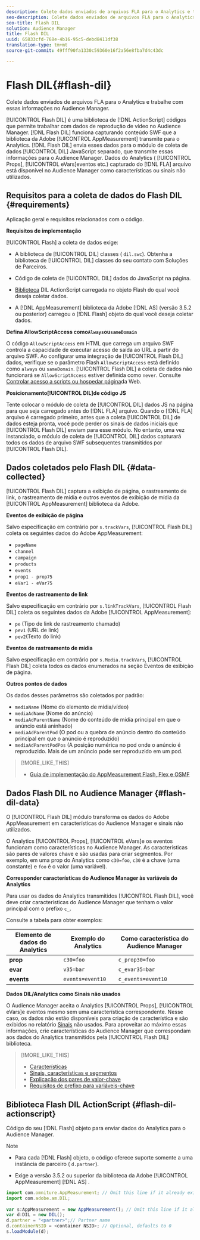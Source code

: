 ```yaml
---
description: Colete dados enviados de arquivos FLA para o Analytics e trabalhe com essas informações no Audience Manager.
seo-description: Colete dados enviados de arquivos FLA para o Analytics e trabalhe com essas informações no Audience Manager.
seo-title: Flash DIL
solution: Audience Manager
title: Flash DIL
uuid: 65833cfd-768e-4b16-95c5-debd8411df38
translation-type: tm+mt
source-git-commit: 49fff90fa1330c59360e16f2a56e8fba7d4c43dc

---
```



# Flash DIL{#flash-dil}

Colete dados enviados de arquivos FLA para o Analytics e trabalhe com essas informações no Audience Manager.

<!-- 

c_flash_dil_toc.xml

 -->

[!UICONTROL Flash DIL] é uma biblioteca de [!DNL ActionScript] códigos que permite trabalhar com dados de reprodução de vídeo no Audience Manager. [!DNL Flash DIL] funciona capturando conteúdo SWF que a biblioteca da Adobe [!UICONTROL AppMeasurement] transmite para o Analytics. [!DNL Flash DIL] envia esses dados para o módulo de coleta de dados [!UICONTROL DIL] JavaScript separado, que transmite essas informações para o Audience Manager. Dados do Analytics ( [!UICONTROL Props], [!UICONTROL eVars]eventos etc.) capturado do [!DNL FLA] arquivo está disponível no Audience Manager como características ou sinais não utilizados.

## Requisitos para a coleta de dados do Flash DIL {#requirements}

Aplicação geral e requisitos relacionados com o código.

<!-- 

c_flash_dil_intro.xml

 -->

**Requisitos de implementação**

[!UICONTROL Flash] a coleta de dados exige:

* A biblioteca de [!UICONTROL DIL] classes ( `dil.swc`). Obtenha a biblioteca de [!UICONTROL DIL] classes do seu contato com Soluções de Parceiros.

* Código de coleta de [!UICONTROL DIL] dados do JavaScript na página.
* [Biblioteca](../dil/dil-flash.md#flash-dil-actionscript) DIL ActionScript carregada no objeto Flash do qual você deseja coletar dados.
* A [!DNL AppMeasurement] biblioteca da Adobe [!DNL AS] (versão 3.5.2 ou posterior) carregou o [!DNL Flash] objeto do qual você deseja coletar dados.

**Defina AllowScriptAccess como`Always`ou`sameDomain`**

O código `AllowScriptAccess` em HTML que carrega um arquivo SWF controla a capacidade de executar acesso de saída ao URL a partir do arquivo SWF. Ao configurar uma integração de [!UICONTROL Flash DIL] dados, verifique se o parâmetro Flash `AllowScriptAccess` está definido como `always` ou `sameDomain`. [!UICONTROL Flash DIL] a coleta de dados não funcionará se `AllowScriptAccess` estiver definida como `never`. Consulte [Controlar acesso a scripts ou hospedar página](https://helpx.adobe.com/flash/kb/control-access-scripts-host-web.html)da Web.

**Posicionamento[!UICONTROL DIL]de código JS**

Tente colocar o módulo de coleta de [!UICONTROL DIL] dados JS na página para que seja carregado antes do [!DNL FLA] arquivo. Quando o [!DNL FLA] arquivo é carregado primeiro, antes que a coleta [!UICONTROL DIL] de dados esteja pronta, você pode perder os sinais de dados iniciais que [!UICONTROL Flash DIL] enviam para esse módulo. No entanto, uma vez instanciado, o módulo de coleta de [!UICONTROL DIL] dados capturará todos os dados de arquivo SWF subsequentes transmitidos por [!UICONTROL Flash DIL].

## Dados coletados pelo Flash DIL {#data-collected}

[!UICONTROL Flash DIL] captura a exibição de página, o rastreamento de link, o rastreamento de mídia e outros eventos de exibição de mídia da [!UICONTROL AppMeasurement] biblioteca da Adobe.

<!-- 

r_flash_dil_data_collected.xml

 -->

**Eventos de exibição de página**

Salvo especificação em contrário por `s.trackVars`, [!UICONTROL Flash DIL] coleta os seguintes dados do Adobe AppMeasurement:

* `pageName`
* `channel`
* `campaign`
* `products`
* `events`
* `prop1 - prop75`
* `eVar1 - eVar75`

**Eventos de rastreamento de link**

Salvo especificação em contrário por `s.linkTrackVars`, [!UICONTROL Flash DIL] coleta os seguintes dados da Adobe [!UICONTROL AppMeasurement]:

* `pe` (Tipo de link de rastreamento chamado)
* `pev1` (URL de link)
* `pev2`(Texto do link)

**Eventos de rastreamento de mídia**

Salvo especificação em contrário por `s.Media.trackVars`, [!UICONTROL Flash DIL] coleta todos os dados enumerados na seção Eventos de exibição de página.

**Outros pontos de dados**

Os dados desses parâmetros são coletados por padrão:

* `mediaName` (Nome do elemento de mídia/vídeo)
* `mediaAdName` (Nome do anúncio)
* `mediaAdParentName` (Nome do conteúdo de mídia principal em que o anúncio está aninhado)
* `mediaAdParentPod` (O pod ou a quebra de anúncio dentro do conteúdo principal em que o anúncio é reproduzido)
* `mediaAdParentPodPos` (A posição numérica no pod onde o anúncio é reproduzido. Mais de um anúncio pode ser reproduzido em um pod.

>[!MORE_LIKE_THIS]
>
>* [Guia de implementação do AppMeasurement Flash, Flex e OSMF](https://marketing.adobe.com/resources/help/en_US/sc/appmeasurement/flash/)


## Dados Flash DIL no Audience Manager {#flash-dil-data}

O [!UICONTROL Flash DIL] módulo transforma os dados do Adobe AppMeasurement em características do Audience Manager e sinais não utilizados.

<!-- 

c_flash_dil_in_aam.xml

 -->

O Analytics [!UICONTROL Props], [!UICONTROL eVars]e os eventos funcionam como características no Audience Manager. As características são pares de valores chave e são usadas para criar segmentos. Por exemplo, em uma prop do Analytics como `c30=foo`, `c30` é a chave (uma constante) e `foo` é o valor (uma variável).

**Corresponder características do Audience Manager às variáveis do Analytics**

Para usar os dados do Analytics transmitidos [!UICONTROL Flash DIL], você deve criar características do Audience Manager que tenham o valor principal com o prefixo `c_`.

Consulte a tabela para obter exemplos:

| Elemento de dados do Analytics | Exemplo do Analytics | Como característica do Audience Manager |
|---|---|---|
| **prop** | `c30=foo` | `c_prop30=foo` |
| **evar** | `v35=bar` | `c_evar35=bar` |
| **events** | `events=event10` | `c_events=event10` |

**Dados DIL/Analytics como Sinais não usados**

O Audience Manager aceita o Analytics [!UICONTROL Props], [!UICONTROL eVars]e eventos mesmo sem uma característica correspondente. Nesse caso, os dados não estão disponíveis para criação de característica e são exibidos no relatório [Sinais](../reporting/dynamic-reports/unused-signals.md) não usados. Para aproveitar ao máximo essas informações, crie características do Audience Manager que correspondam aos dados do Analytics transmitidos pela [!UICONTROL Flash DIL] biblioteca.

>[!MORE_LIKE_THIS]
>
>* [Características](../features/traits/trait-details-page.md)
>* [Sinais, características e segmentos](../reference/signal-trait-segment.md)
>* [Explicação dos pares de valor-chave](../reference/key-value-pairs-explained.md)
>* [Requisitos de prefixo para variáveis-chave](../features/traits/trait-variable-prefixes.md)


## Biblioteca Flash DIL ActionScript {#flash-dil-actionscript}

Código do seu [!DNL Flash] objeto para enviar dados do Analytics para o Audience Manager.

<!-- 

r_flash_dil_actionscript.xml

 -->

>[!NOTE]
>
>* Para cada [!DNL Flash] objeto, o código oferece suporte somente a uma instância de parceiro ( `d.partner`).
   >
   >
* Exige a versão 3.5.2 ou superior da biblioteca da Adobe [!UICONTROL AppMeasurement] [!DNL AS] .
>



```js
import com.omniture.AppMeasurement; // Omit this line if it already exists in the code 
import com.adobe.am.DIL; 
  
var s:AppMeasurement = new AppMeasurement(); // Omit this line if it already exists in the code 
var d:DIL = new DIL(); 
d.partner = "<partner>";// Partner name 
d.containerNSID = <container NSID>; // Optional, defaults to 0 
s.loadModule(d);
```

